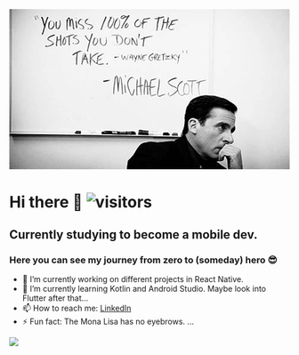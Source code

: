<img src="king.jpeg" width="Michael Scott" width="100%" height="20%" />

# Hi there 👋 ![visitors](https://visitor-badge.glitch.me/badge?page_id=${hultmanoskar}.${hultmanoskar})
## Currently studying to become a mobile dev. 
### Here you can see my journey from zero to (someday) hero 😎


- 🔭 I’m currently working on different projects in React Native.
- 🌱 I’m currently learning Kotlin and Android Studio. Maybe look into Flutter after that...
- 📫 How to reach me: [LinkedIn](https://www.linkedin.com/in/oskar-hultman/) 
- ⚡ Fun fact: The Mona Lisa has no eyebrows. ...

<img height="180em" src="https://github-readme-stats.vercel.app/api?username=hultmanoskar&show_icons=true&hide_border=true&&count_private=true&include_all_commits=true" />
